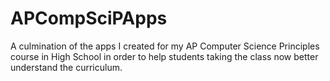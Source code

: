 # APCompSciPApps
A culmination of the apps I created for my AP Computer Science Principles course in High School in order to help students taking the class now better understand the curriculum.
